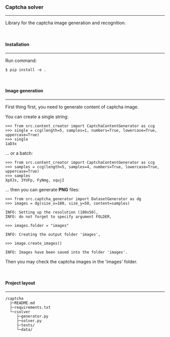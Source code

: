 ### Captcha solver

---

Library for the captcha image generation and recognition.

<br>

#### Installation

---

Run command:
```
$ pip install -e .
```

<br>

#### Image generation

---

First thing first, you need to generate content of captcha image.

You can create a single string:
```
>>> from src.content_creator import CaptchaContentGenerator as ccg
>>> single = ccg(length=5, samples=1, numbers=True, lowercase=True, uppercase=True)
>>> single
1aD3x
```
... or a batch:
```
>>> from src.content_creator import CaptchaContentGenerator as ccg
>>> samples = ccg(length=5, samples=4, numbers=True, lowercase=True, uppercase=True)
>>> samples
XpXJs, 3YUFp, FyNmg, xqujI
```

... then you can generate **PNG** files:
```
>>> from src.captcha_generator import DatasetGenerator as dg
>>> images = dg(size_x=180, size_y=50, content=samples)

INFO: Setting up the resolution (180x50),
INFO: do not forget to specify argument FOLDER,

>>> images.folder = "images"

INFO: Creating the output folder 'images',

>>> image.create_images()

INFO: Images have been saved into the folder 'images'.
```

Then you may check the captcha images in the 'images' folder.

<br>

#### Project layout

---

```
/captcha
  ├─README.md
  ├─requirements.txt
  └─csolver
     ├─generator.py
     ├─solver.py
     ├─tests/
     └─data/
```

<br>

